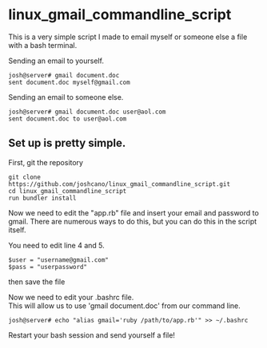 # linux_gmail_commandline_script
This is a very simple script I made to email myself or someone else a file with a bash terminal. 

Sending an email to yourself. 

    josh@server# gmail document.doc  
    sent document.doc myself@gmail.com 

Sending an email to someone else. 

    josh@server# gmail document.doc user@aol.com  
    sent document.doc to user@aol.com
   
## Set up is pretty simple. 
First, git the repository  

    git clone https://github.com/joshcano/linux_gmail_commandline_script.git  
    cd linux_gmail_commandline_script
    run bundler install

Now we need to edit the "app.rb" file and insert your email and password to gmail. There are numerous ways to do this, but you can do this in the script itself.

You need to edit line 4 and 5.   

    $user = "username@gmail.com"  
    $pass = "userpassword"  

then save the file  

Now we need to edit your .bashrc file.   
This will allow us to use 'gmail document.doc' from our command line.   

    josh@server# echo "alias gmail='ruby /path/to/app.rb'" >> ~/.bashrc  

Restart your bash session and send yourself a file!   

